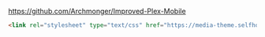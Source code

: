 https://github.com/Archmonger/Improved-Plex-Mobile

```html
<link rel="stylesheet" type="text/css" href="https://media-theme.selfhost.hyeon.pro/plex/mobile/style.css">
```
